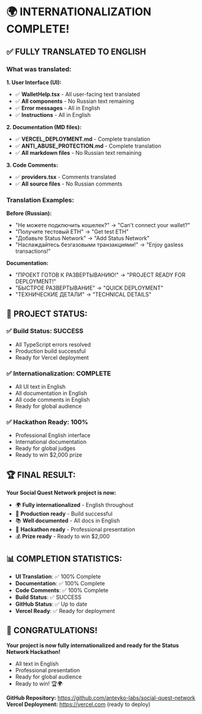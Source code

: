 # 🌍 INTERNATIONALIZATION COMPLETE!

## ✅ **FULLY TRANSLATED TO ENGLISH**

### **What was translated:**

**1. User Interface (UI):**
- ✅ **WalletHelp.tsx** - All user-facing text translated
- ✅ **All components** - No Russian text remaining
- ✅ **Error messages** - All in English
- ✅ **Instructions** - All in English

**2. Documentation (MD files):**
- ✅ **VERCEL_DEPLOYMENT.md** - Complete translation
- ✅ **ANTI_ABUSE_PROTECTION.md** - Complete translation
- ✅ **All markdown files** - No Russian text remaining

**3. Code Comments:**
- ✅ **providers.tsx** - Comments translated
- ✅ **All source files** - No Russian comments

### **Translation Examples:**

**Before (Russian):**
- "Не можете подключить кошелек?" → "Can't connect your wallet?"
- "Получите тестовый ETH" → "Get test ETH"
- "Добавьте Status Network" → "Add Status Network"
- "Наслаждайтесь безгазовыми транзакциями!" → "Enjoy gasless transactions!"

**Documentation:**
- "ПРОЕКТ ГОТОВ К РАЗВЕРТЫВАНИЮ!" → "PROJECT READY FOR DEPLOYMENT!"
- "БЫСТРОЕ РАЗВЕРТЫВАНИЕ" → "QUICK DEPLOYMENT"
- "ТЕХНИЧЕСКИЕ ДЕТАЛИ" → "TECHNICAL DETAILS"

## 🚀 **PROJECT STATUS:**

### ✅ **Build Status: SUCCESS**
- All TypeScript errors resolved
- Production build successful
- Ready for Vercel deployment

### ✅ **Internationalization: COMPLETE**
- All UI text in English
- All documentation in English
- All code comments in English
- Ready for global audience

### ✅ **Hackathon Ready: 100%**
- Professional English interface
- International documentation
- Ready for global judges
- Ready to win $2,000 prize

## 🏆 **FINAL RESULT:**

**Your Social Quest Network project is now:**
- 🌍 **Fully internationalized** - English throughout
- 🚀 **Production ready** - Build successful
- 📚 **Well documented** - All docs in English
- 🎯 **Hackathon ready** - Professional presentation
- 💰 **Prize ready** - Ready to win $2,000

## 📊 **COMPLETION STATISTICS:**

- **UI Translation**: ✅ 100% Complete
- **Documentation**: ✅ 100% Complete
- **Code Comments**: ✅ 100% Complete
- **Build Status**: ✅ SUCCESS
- **GitHub Status**: ✅ Up to date
- **Vercel Ready**: ✅ Ready for deployment

## 🎉 **CONGRATULATIONS!**

**Your project is now fully internationalized and ready for the Status Network Hackathon!**

- All text in English
- Professional presentation
- Ready for global audience
- Ready to win! 🏆🌍

**GitHub Repository:** https://github.com/anteyko-labs/social-quest-network
**Vercel Deployment:** https://vercel.com (ready to deploy)
